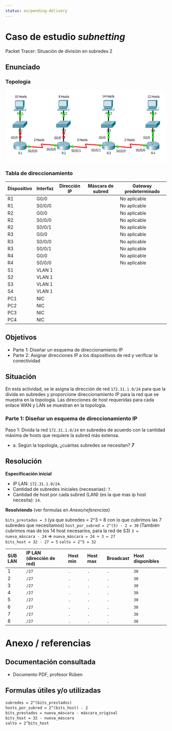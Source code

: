 ```yaml
---
status: on/pending-delivery
---
```


# Caso de estudio *subnetting*

Packet Tracer: Situación de división en subredes 2

## Enunciado

### Topología

![Caso de estudio 2 - topología](../Attachments/2025-09-29_subnetting.png)

### Tabla de direccionamiento

| Dispositivo | Interfaz | Dirección IP | Máscara de subred | Gateway predeterminado |
|-------------|----------|--------------|-------------------|------------------------|
| R1          | G0/0     |              |                   | No aplicable           |
| R1          | S0/0/0   |              |                   | No aplicable           |
| R2          | G0/0     |              |                   | No aplicable           |
| R2          | S0/0/0   |              |                   | No aplicable           |
| R2          | S0/0/1   |              |                   | No aplicable           |
| R3          | G0/0     |              |                   | No aplicable           |
| R3          | S0/0/0   |              |                   | No aplicable           |
| R3          | S0/0/1   |              |                   | No aplicable           |
| R4          | G0/0     |              |                   | No aplicable           |
| R4          | S0/0/0   |              |                   | No aplicable           |
| S1          | VLAN 1   |              |                   |                        |
| S2          | VLAN 1   |              |                   |                        |
| S3          | VLAN 1   |              |                   |                        |
| S4          | VLAN 1   |              |                   |                        |
| PC1         | NIC      |              |                   |                        |
| PC2         | NIC      |              |                   |                        |
| PC3         | NIC      |              |                   |                        |
| PC4         | NIC      |              |                   |                        |

## Objetivos

- Parte 1: Diseñar un esquema de direccionamiento IP
- Parte 2: Asignar direcciones IP a los dispositivos de red y verificar la conectividad 
  
## Situación

En esta actividad, se le asigna la dirección de red `172.31.1.0/24` para que la divida en subredes y proporcione direccionamiento IP para la red que se muestra en la topología. Las direcciones de host requeridas para cada enlace WAN y LAN se muestran en la topología.

### Parte 1: Diseñar un esquema de direccionamiento IP

Paso 1: Divida la red `172.31.1.0/24` en subredes de acuerdo con la cantidad máxima de hosts que requiere la subred más extensa.

- a. Según la topología, ¿cuántas subredes se necesitan? ***7***

## Resolución

**Especificación inicial**

- IP LAN: `172.31.1.0/24`.
- Cantidad de subredes iniciales (necesarias): `7`.
- Cantidad de host por cada subred (LAN) (es la que mas ip host necesita): `14`.

**Resolviendo** (ver formulas en *Anexo/referencias*)

`bits_prestados = 3` (ya que subredes = 2^3 = 8 con lo que cubrimos las 7 subredes que necesitamos)
`host_por_subred = 2^(5) - 2 = 30` (También cubrimos mas de los 14 host necesarios, para la red de S3)
`3 = nueva_máscara - 24` => `nueva_máscara = 24 + 3 = 27`  
`bits_host = 32 - 27 = 5`
`salto = 2^5 = 32`

|SUB LAN | IP LAN (dirección de red) | Host min | Host max | Broadcast | Host disponibles |
|:--            |:--                        |:--       |:--       |:--        |:-- |      
|1 | `/27` | `.` | `.` | `.` | `30` |
|2 | `/27`| `.`| `.` | `.` | `30` |
|3 | `/27`| `.`| `.` | `.` | `30` |
|4 | `/27`| `.`| `.` | `.` | `30` |
|5 | `/27`| `.`| `.` | `.` | `30` |
|6 | `/27`| `.`| `.` | `.` | `30` |
|7 | `/27`| `.`| `.` | `.` | `30` |
|8 | `/27`| `.`| `.` | `.` | `30` |

# Anexo / referencias

## Documentación consultada

- Documento PDF, profesor Rúben

## Formulas útiles y/o utilizadas

```
subredes = 2^(bits_prestados)
hosts_por_subred = 2^(bits_host) - 2
bits_prestados = nueva_máscara - máscara_original
bits_host = 32 - nueva_máscara
salto = 2^bits_host
```
